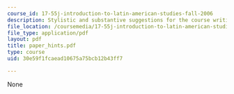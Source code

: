 ```yaml
---
course_id: 17-55j-introduction-to-latin-american-studies-fall-2006
description: Stylistic and substantive suggestions for the course writing assignments
file_location: /coursemedia/17-55j-introduction-to-latin-american-studies-fall-2006/30e59f1fcaead10675a75bcb12b43ff7_paper_hints.pdf
file_type: application/pdf
layout: pdf
title: paper_hints.pdf
type: course
uid: 30e59f1fcaead10675a75bcb12b43ff7

---
```

None